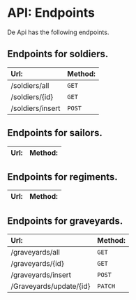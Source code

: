 API: Endpoints 
======================

De Api has the following endpoints. 

## Endpoints for soldiers.

| Url:                      | Method:            |
| :------------------------ | ------------------ |
| /soldiers/all             | `GET`              |
| /soldiers/{id}            | `GET`              |
| /soldiers/insert          | `POST`             |

## Endpoints for sailors.

| Url:                      | Method:            |
| :------------------------ | ------------------ |

## Endpoints for regiments. 

| Url:                      | Method:            |
| :------------------------ | ------------------ |

## Endpoints for graveyards.

| Url:                      | Method:            |
| :------------------------ | ------------------ |
| /graveyards/all           | `GET`              |
| /graveyards/{id}          | `GET`              |
| /graveyards/insert        | `POST`             |
| /Graveyards/update/{id}   | `PATCH`            |